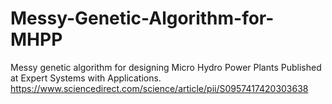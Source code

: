 # Messy-Genetic-Algorithm-for-MHPP
Messy genetic algorithm for designing Micro Hydro Power Plants
Published at Expert Systems with Applications.
https://www.sciencedirect.com/science/article/pii/S0957417420303638

